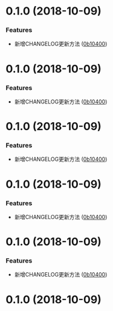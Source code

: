 <a name="0.1.0"></a>
# 0.1.0 (2018-10-09)


### Features

* 新增CHANGELOG更新方法 ([0b10400](https://github.com/huangying1111/React16-TypeScript-Antd-Scss/commit/0b10400))



<a name="0.1.0"></a>
# 0.1.0 (2018-10-09)


### Features

* 新增CHANGELOG更新方法 ([0b10400](https://github.com/huangying1111/React16-TypeScript-Antd-Scss/commit/0b10400))



<a name="0.1.0"></a>
# 0.1.0 (2018-10-09)


### Features

* 新增CHANGELOG更新方法 ([0b10400](https://github.com/huangying1111/React16-TypeScript-Antd-Scss/commit/0b10400))



<a name="0.1.0"></a>
# 0.1.0 (2018-10-09)


### Features

* 新增CHANGELOG更新方法 ([0b10400](https://github.com/huangying1111/React16-TypeScript-Antd-Scss/commit/0b10400))



<a name="0.1.0"></a>
# 0.1.0 (2018-10-09)


### Features

* 新增CHANGELOG更新方法 ([0b10400](https://github.com/huangying1111/React16-TypeScript-Antd-Scss/commit/0b10400))



<a name="0.1.0"></a>
# 0.1.0 (2018-10-09)



